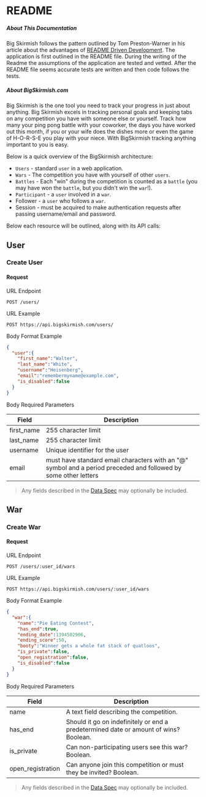 # README

##### About This Documentation
Big Skirmish follows the pattern outlined by Tom Preston-Warner in his article about the advantages of [README Driven Development](http://tom.preston-werner.com/2010/08/23/readme-driven-development.html). The application is first outlined in the README file. During the writing of the Readme the assumptions of the application are tested and vetted. After the README file seems accurate tests are written and then code follows the tests.

##### About BigSkirmish.com

Big Skirmish is the one tool you need to track your progress in just about anything. Big Skirmish excels in tracking personal goals and keeping tabs on any competition you have with someone else or yourself. Track how many your ping pong battle with your coworker, the days you have worked out this month, if you or your wife does the dishes more or even the game of H-O-R-S-E you play with your niece. With BigSkirmish tracking anything important to you is easy.

Below is a quick overview of the BigSkirmish architecture:

* `Users` - standard `user` in a web application.
* `Wars` - The competition you have with yourself of other `users`.
* `Battles` - Each "win" during the competition is counted as a `battle` (you may have won the `battle`, but you didn't win the `war`!).
* `Participant` - a `user` involved in a `war`.
* Follower - a `user` who follows a `war`.
* Session - must be acquired to make authentication requests after
  passing username/email and password.

Below each resource will be outlined, along with its API calls:

## User

### Create User

#### Request

URL Endpoint

```
POST /users/
```

URL Example

```
POST https://api.bigskirmish.com/users/
```

Body Format Example

```json
{
  "user":{
    "first_name":"Walter",
    "last_name":"White",
    "username":"Heisenberg",
    "email":"remembermyname@example.com",
    "is_disabled":false
  }
}
```

Body Required Parameters

Field |  Description
--- |  ---
first_name |  255 character limit
last_name |  255 character limit
username |  Unique identifier for the user
email |  must have standard email characters with an "@" symbol and a period preceded and followed by some other letters

> Any fields described in the [Data Spec](/developer/api/data-spec/users.html) may optionally be included.

## War

### Create War

#### Request

URL Endpoint

```
POST /users/:user_id/wars
```

URL Example

```
POST https://api.bigskirmish.com/users/:user_id/wars
```

Body Format Example

```json
{
  "war":{
    "name":"Pie Eating Contest",
    "has_end":true,
    "ending_date":1394502906,
    "ending_score":50,
    "booty":"Winner gets a whole fat stack of quatloos",
    "is_private":false,
    "open_registration":false,
    "is_disabled":false
  }
}

```

Body Required Parameters

Field |  Description
--- |  ---
name |  A text field describing the competition.
has_end |  Should it go on indefinitely or end a predetermined date or amount of wins? Boolean.
is_private |  Can non-participating users see this war? Boolean.
open_registration |  Can anyone join this competition or must they be invited? Boolean.

> Any fields described in the [Data Spec](/developer/api/data-spec/users.html) may optionally be included.
